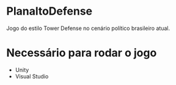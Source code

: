 # PlanaltoDefense
Jogo do estilo Tower Defense no cenário político brasileiro atual.

# Necessário para rodar o jogo
* Unity
* Visual Studio
